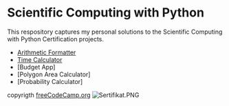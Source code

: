 # Scientific Computing with Python

This respository captures my personal solutions to the Scientific Computing with Python Certification projects.
- [Arithmetic Formatter](https://github.com/jefrifrans/freecodecamp/tree/master/Scientific%20computing/aritmatic_arranger)
- [Time Calculator](https://github.com/jefrifrans/freecodecamp/tree/master/Scientific%20computing/time_calculator)
- [Budget App]
- [Polygon Area Calculator]
- [Probability Calculator]

copyrigth [freeCodeCamp.org](https://www.freecodecamp.org)
![Sertifikat.PNG]( {https://github.com/jefrifrans/Data-science/blob/main/Coursera_google-1.png} )
